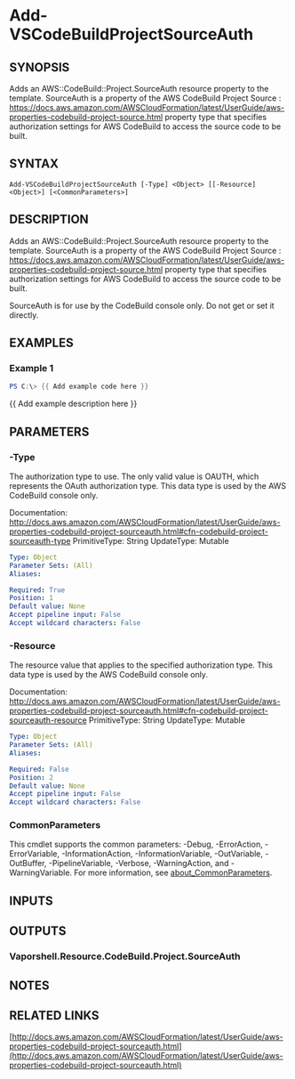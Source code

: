 # Add-VSCodeBuildProjectSourceAuth

## SYNOPSIS
Adds an AWS::CodeBuild::Project.SourceAuth resource property to the template.
SourceAuth is a property of the AWS CodeBuild Project Source : https://docs.aws.amazon.com/AWSCloudFormation/latest/UserGuide/aws-properties-codebuild-project-source.html property type that specifies authorization settings for AWS CodeBuild to access the source code to be built.

## SYNTAX

```
Add-VSCodeBuildProjectSourceAuth [-Type] <Object> [[-Resource] <Object>] [<CommonParameters>]
```

## DESCRIPTION
Adds an AWS::CodeBuild::Project.SourceAuth resource property to the template.
SourceAuth is a property of the AWS CodeBuild Project Source : https://docs.aws.amazon.com/AWSCloudFormation/latest/UserGuide/aws-properties-codebuild-project-source.html property type that specifies authorization settings for AWS CodeBuild to access the source code to be built.

SourceAuth is for use by the CodeBuild console only.
Do not get or set it directly.

## EXAMPLES

### Example 1
```powershell
PS C:\> {{ Add example code here }}
```

{{ Add example description here }}

## PARAMETERS

### -Type
The authorization type to use.
The only valid value is OAUTH, which represents the OAuth authorization type.
This data type is used by the AWS CodeBuild console only.

Documentation: http://docs.aws.amazon.com/AWSCloudFormation/latest/UserGuide/aws-properties-codebuild-project-sourceauth.html#cfn-codebuild-project-sourceauth-type
PrimitiveType: String
UpdateType: Mutable

```yaml
Type: Object
Parameter Sets: (All)
Aliases:

Required: True
Position: 1
Default value: None
Accept pipeline input: False
Accept wildcard characters: False
```

### -Resource
The resource value that applies to the specified authorization type.
This data type is used by the AWS CodeBuild console only.

Documentation: http://docs.aws.amazon.com/AWSCloudFormation/latest/UserGuide/aws-properties-codebuild-project-sourceauth.html#cfn-codebuild-project-sourceauth-resource
PrimitiveType: String
UpdateType: Mutable

```yaml
Type: Object
Parameter Sets: (All)
Aliases:

Required: False
Position: 2
Default value: None
Accept pipeline input: False
Accept wildcard characters: False
```

### CommonParameters
This cmdlet supports the common parameters: -Debug, -ErrorAction, -ErrorVariable, -InformationAction, -InformationVariable, -OutVariable, -OutBuffer, -PipelineVariable, -Verbose, -WarningAction, and -WarningVariable. For more information, see [about_CommonParameters](http://go.microsoft.com/fwlink/?LinkID=113216).

## INPUTS

## OUTPUTS

### Vaporshell.Resource.CodeBuild.Project.SourceAuth
## NOTES

## RELATED LINKS

[http://docs.aws.amazon.com/AWSCloudFormation/latest/UserGuide/aws-properties-codebuild-project-sourceauth.html](http://docs.aws.amazon.com/AWSCloudFormation/latest/UserGuide/aws-properties-codebuild-project-sourceauth.html)

